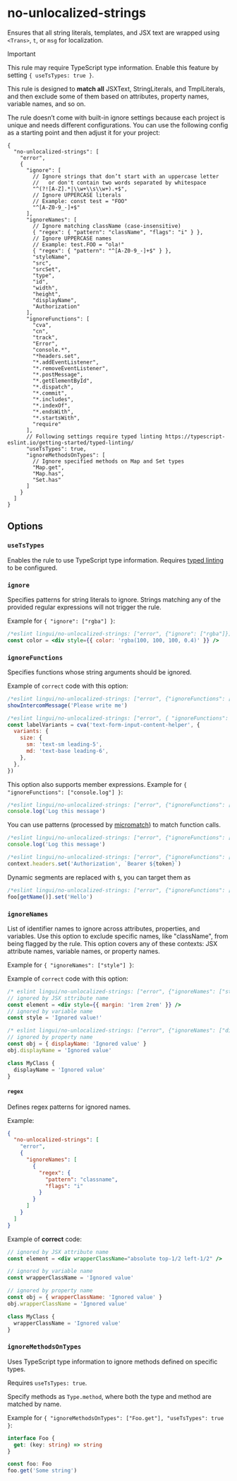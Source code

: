 # no-unlocalized-strings

Ensures that all string literals, templates, and JSX text are wrapped using `<Trans>`, `t`, or `msg` for localization.

> [!IMPORTANT]  
> This rule may require TypeScript type information. Enable this feature by setting `{ useTsTypes: true }`.

This rule is designed to **match all** JSXText, StringLiterals, and TmplLiterals, and then exclude some of them based on attributes, property names, variable names, and so on.

The rule doesn’t come with built-in ignore settings because each project is unique and needs different configurations. You can use the following config as a starting point and then adjust it for your project:

<!-- prettier-ignore -->
```json5
{
  "no-unlocalized-strings": [
    "error",
    {
      "ignore": [
        // Ignore strings that don’t start with an uppercase letter
        //   or don't contain two words separated by whitespace
        "^(?![A-Z].*|\\w+\\s\\w+).+$",
        // Ignore UPPERCASE literals
        // Example: const test = "FOO"
        "^[A-Z0-9_-]+$"
      ],
      "ignoreNames": [
        // Ignore matching className (case-insensitive)
        { "regex": { "pattern": "className", "flags": "i" } },
        // Ignore UPPERCASE names
        // Example: test.FOO = "ola!"
        { "regex": { "pattern": "^[A-Z0-9_-]+$" } },
        "styleName",
        "src",
        "srcSet",
        "type",
        "id",
        "width",
        "height",
        "displayName",
        "Authorization"
      ],
      "ignoreFunctions": [
        "cva",
        "cn",
        "track",
        "Error",
        "console.*",
        "*headers.set",
        "*.addEventListener",
        "*.removeEventListener",
        "*.postMessage",
        "*.getElementById",
        "*.dispatch",
        "*.commit",
        "*.includes",
        "*.indexOf",
        "*.endsWith",
        "*.startsWith",
        "require"
      ],
      // Following settings require typed linting https://typescript-eslint.io/getting-started/typed-linting/
      "useTsTypes": true,
      "ignoreMethodsOnTypes": [
        // Ignore specified methods on Map and Set types
        "Map.get",
        "Map.has",
        "Set.has"
      ]
    }
  ]
}
```

## Options

### `useTsTypes`

Enables the rule to use TypeScript type information. Requires [typed linting](https://typescript-eslint.io/getting-started/typed-linting/) to be configured.

### `ignore`

Specifies patterns for string literals to ignore. Strings matching any of the provided regular expressions will not trigger the rule.

Example for `{ "ignore": ["rgba"] }`:

```jsx
/*eslint lingui/no-unlocalized-strings: ["error", {"ignore": ["rgba"]}]*/
const color = <div style={{ color: 'rgba(100, 100, 100, 0.4)' }} />
```

### `ignoreFunctions`

Specifies functions whose string arguments should be ignored.

Example of `correct` code with this option:

```js
/*eslint lingui/no-unlocalized-strings: ["error", {"ignoreFunctions": ["showIntercomMessage"]}]*/
showIntercomMessage('Please write me')

/*eslint lingui/no-unlocalized-strings: ["error", { "ignoreFunctions": ["cva"] }]*/
const labelVariants = cva('text-form-input-content-helper', {
  variants: {
    size: {
      sm: 'text-sm leading-5',
      md: 'text-base leading-6',
    },
  },
})
```

This option also supports member expressions. Example for `{ "ignoreFunctions": ["console.log"] }`:

```js
/*eslint lingui/no-unlocalized-strings: ["error", {"ignoreFunctions": ["console.log"]}]*/
console.log('Log this message')
```

You can use patterns (processed by [micromatch](https://www.npmjs.com/package/micromatch)) to match function calls.

```js
/*eslint lingui/no-unlocalized-strings: ["error", {"ignoreFunctions": ["console.*"]}]*/
console.log('Log this message')
```

```js
/*eslint lingui/no-unlocalized-strings: ["error", {"ignoreFunctions": ["*.headers.set"]}]*/
context.headers.set('Authorization', `Bearer ${token}`)
```

Dynamic segments are replaced with `$`, you can target them as

```js
/*eslint lingui/no-unlocalized-strings: ["error", {"ignoreFunctions": ["foo.$.set"]}]*/
foo[getName()].set('Hello')
```

### `ignoreNames`

List of identifier names to ignore across attributes, properties, and variables. Use this option to exclude specific names, like "className", from being flagged by the rule. This option covers any of these contexts: JSX attribute names, variable names, or property names.

Example for `{ "ignoreNames": ["style"] }`:

Example of `correct` code with this option:

```jsx
/* eslint lingui/no-unlocalized-strings: ["error", {"ignoreNames": ["style"]}] */
// ignored by JSX sttribute name
const element = <div style={{ margin: '1rem 2rem' }} />
// ignored by variable name
const style = 'Ignored value!'

/* eslint lingui/no-unlocalized-strings: ["error", {"ignoreNames": ["displayName"]}] */
// ignored by property name
const obj = { displayName: 'Ignored value' }
obj.displayName = 'Ignored value'

class MyClass {
  displayName = 'Ignored value'
}
```

#### `regex`

Defines regex patterns for ignored names.

Example:

```json
{
  "no-unlocalized-strings": [
    "error",
    {
      "ignoreNames": [
        {
          "regex": {
            "pattern": "classname",
            "flags": "i"
          }
        }
      ]
    }
  ]
}
```

Example of **correct** code:

```jsx
// ignored by JSX attribute name
const element = <div wrapperClassName="absolute top-1/2 left-1/2" />

// ignored by variable name
const wrapperClassName = 'Ignored value'

// ignored by property name
const obj = { wrapperClassName: 'Ignored value' }
obj.wrapperClassName = 'Ignored value'

class MyClass {
  wrapperClassName = 'Ignored value'
}
```

### `ignoreMethodsOnTypes`

Uses TypeScript type information to ignore methods defined on specific types.

Requires `useTsTypes: true`.

Specify methods as `Type.method`, where both the type and method are matched by name.

Example for `{ "ignoreMethodsOnTypes": ["Foo.get"], "useTsTypes": true }`:

```ts
interface Foo {
  get: (key: string) => string
}

const foo: Foo
foo.get('Some string')
```
